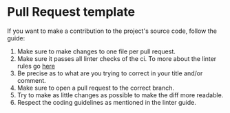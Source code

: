 # Pull Request template

If you want to make a contribution to the project's source code, follow the guide:

1. Make sure to make changes to one file per pull request.
2. Make sure it passes all linter checks of the ci. To more about the linter rules go [here](https://houndci.com/configuration)
3. Be precise as to what are you trying to correct in your title and/or comment.
4. Make sure to open a pull request to the correct branch.
5. Try to make as little changes as possible to make the diff more readable.
6. Respect the coding guidelines as mentioned in the linter guide.
